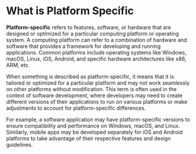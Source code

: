 # What is Platform Specific

**Platform-specific** refers to features, software, or hardware that are designed or optimized for a particular computing platform or operating system. A computing platform can refer to a combination of hardware and software that provides a framework for developing and running applications. Common platforms include operating systems like Windows, macOS, Linux, iOS, Android, and specific hardware architectures like x86, ARM, etc.

When something is described as platform-specific, it means that it is tailored or optimized for a particular platform and may not work seamlessly on other platforms without modification. This term is often used in the context of software development, where developers may need to create different versions of their applications to run on various platforms or make adjustments to account for platform-specific differences.

For example, a software application may have platform-specific versions to ensure compatibility and performance on Windows, macOS, and Linux. Similarly, mobile apps may be developed separately for iOS and Android platforms to take advantage of their respective features and design guidelines.





